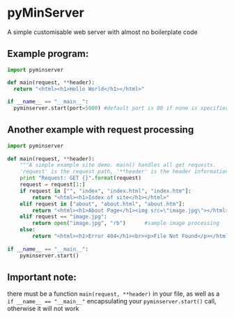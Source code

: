 # pyMinServer
A simple customisable web server with almost no boilerplate code


## Example program:

```python
import pyminserver

def main(request, **header):
  return "<html><h1>Hello World</h1></html>"
  
if __name__ == "__main__":
  pyminserver.start(port=5000) #default port is 80 if none is specified
```


## Another example with request processing

```python
import pyminserver	
	
def main(request, **header):	
    """A simple example site demo. main() handles all get requests.	
    'request' is the request path, '**header' is the header information with the request"""	
    print "Request: GET {}".format(request)	
    request = request[1:]	
    if request in ["", "index", "index.html", "index.htm"]:	
        return "<html><h1>Index of site</h1></html>"	
    elif request in ["about", "about.html", "about.htm"]:	
        return "<html><h1>About Page</h1><img src=\"image.jpg\"></html>"	
    elif request == "image.jpg":	
        return open("image.jpg", "rb")      #sample image processing	
    else:	
        return "<html><h1>Error 404</h1><br><p>File Not Found</p></html>"	
	
if __name__ == "__main__":	
    pyminserver.start()
```


## Important note:

there must be a function `main(request, **header)` in your file, as well as a `if __name__ == "__main__"` encapsulating your `pyminserver.start()` call, otherwise it will not work
